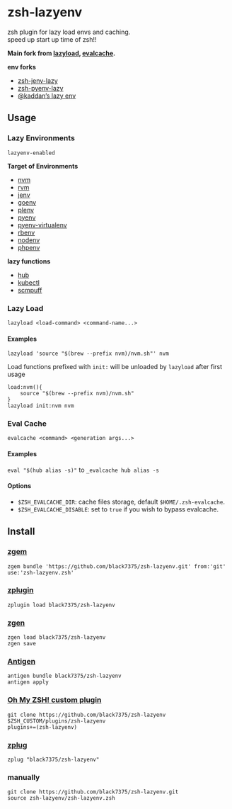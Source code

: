 # zsh-lazyenv
zsh plugin for lazy load envs and caching.  
speed up start up time of zsh!!

**Main fork from [lazyload](https://github.com/qoomon/zsh-lazyload), 
[evalcache](https://github.com/mroth/evalcache).**

**env forks**

- [zsh-jenv-lazy](https://github.com/shihyuho/zsh-jenv-lazy/)
- [zsh-pyenv-lazy](https://github.com/davidparsson/zsh-pyenv-lazy)
- [@kaddan’s lazy env](https://github.com/kadaan?utf8=%E2%9C%93&tab=repositories&q=lazy)

## Usage
### Lazy Environments
`lazyenv-enabled`

**Target of Environments**
- [nvm](https://github.com/nvm-sh/nvm)
- [rvm](https://github.com/rvm/rvm)
- [jenv](https://github.com/jenv/jenv)
- [goenv](https://github.com/syndbg/goenv)
- [plenv](https://github.com/tokuhirom/plenv)
- [pyenv](https://github.com/pyenv/pyenv)
- [pyenv-virtualenv](https://github.com/pyenv/pyenv-virtualenv)
- [rbenv](https://github.com/rbenv/rbenv)
- [nodenv](https://github.com/nodenv/nodenv)
- [phpenv](https://github.com/phpenv/phpenv)

**lazy functions**
- [hub](https://github.com/github/hub)
- [kubectl](https://github.com/kubernetes/kubectl)
- [scmpuff](https://github.com/mroth/scmpuff)

### Lazy Load
`lazyload <load-command> <command-name...>`

#### Examples
`lazyload 'source "$(brew --prefix nvm)/nvm.sh"' nvm`

Load functions prefixed with `init:` will be unloaded by `lazyload` after first usage
```
load:nvm(){
    source "$(brew --prefix nvm)/nvm.sh"
}
lazyload init:nvm nvm
```

### Eval Cache
`evalcache <command> <generation args...>`

#### Examples
`eval "$(hub alias -s)"` to `_evalcache hub alias -s`

#### Options

- `$ZSH_EVALCACHE_DIR`: cache files storage, default `$HOME/.zsh-evalcache`.
- `$ZSH_EVALCACHE_DISABLE`: set to `true` if you wish to bypass evalcache.


## Install

### [zgem](https://github.com/qoomon/zgem)
`zgem bundle 'https://github.com/black7375/zsh-lazyenv.git' from:'git' use:'zsh-lazyenv.zsh'`
### [zplugin](https://github.com/zdharma/zplugin)
`zplugin load black7375/zsh-lazyenv`
### [zgen](https://github.com/tarjoilija/zgen)
```
zgen load black7375/zsh-lazyenv
zgen save
```
### [Antigen](https://github.com/zsh-users/antigen)
```
antigen bundle black7375/zsh-lazyenv
antigen apply
```
### [Oh My ZSH! custom plugin](http://ohmyz.sh/)
```
git clone https://github.com/black7375/zsh-lazyenv $ZSH_CUSTOM/plugins/zsh-lazyenv
plugins+=(zsh-lazyenv)
```
### [zplug](https://github.com/zplug/zplug)
`zplug "black7375/zsh-lazyenv"`
### manually
```
git clone https://github.com/black7375/zsh-lazyenv.git
source zsh-lazyenv/zsh-lazyenv.zsh
```
